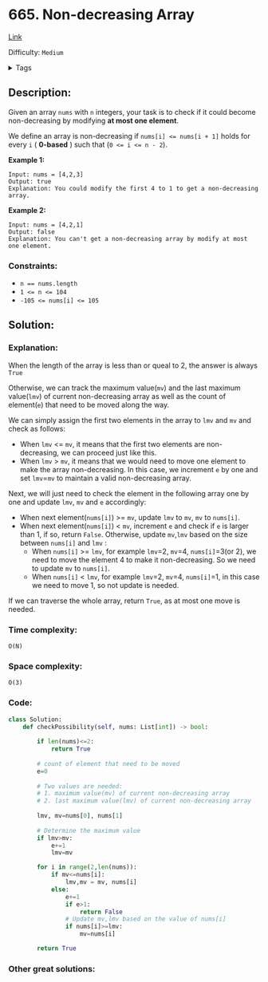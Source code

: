 # 665. Non-decreasing Array
[Link](https://leetcode.com/problems/non-decreasing-array/)

Difficulty: `Medium`

<details>
<summary> Tags</summary>

`Array`
</details>

## Description:  
Given an array `nums` with `n` integers, your task is to check if it could
become non-decreasing by modifying **at most one element**.

We define an array is non-decreasing if `nums[i] <= nums[i + 1]` holds for
every `i` ( **0-based** ) such that (`0 <= i <= n - 2`).



**Example 1:**

    
    
    Input: nums = [4,2,3]
    Output: true
    Explanation: You could modify the first 4 to 1 to get a non-decreasing array.
    

**Example 2:**

    
    
    Input: nums = [4,2,1]
    Output: false
    Explanation: You can't get a non-decreasing array by modify at most one element.
    



### Constraints:

  * `n == nums.length`
  * `1 <= n <= 104`
  * `-105 <= nums[i] <= 105`



## Solution:  


### Explanation:

When the length of the array is less than or queal to 2, the answer is always `True`

Otherwise, we can track the maximum value(`mv`) and the last maximum value(`lmv`) of current non-decreasing array 
as well as the count of element(`e`) that need to be moved along the way.

We can simply assign the first two elements in the array to `lmv` and `mv` and check as follows:

- When `lmv` <= `mv`, it means that the first two elements are non-decreasing, we can proceed just like this.
- When `lmv` > `mv`, it means that we would need to move one element to make the array non-decreasing.
In this case, we increment `e` by one and set `lmv`=`mv` to maintain a valid non-decreasing array.

Next, we will just need to check the element in the following array one by one and update `lmv`, `mv` and `e` accordingly:
- When next element(`nums[i]`) >= `mv`, update `lmv` to `mv`, `mv` to `nums[i]`.
- When next element(`nums[i]`) < `mv`, increment `e` and check if `e` is larger than 1, if so, return `False`.
Otherwise, update `mv`,`lmv` based on the size between `nums[i]` and `lmv` :
  - When `nums[i]` >= `lmv`, for example `lmv`=2, `mv`=4, `nums[i]`=3(or 2), we need to move the element 4 to make it non-decreasing.
  So we need to update `mv` to `nums[i]`.
  - When `nums[i]` < `lmv`, for example `lmv`=2, `mv`=4, `nums[i]`=1, in this case we need to move 1, so not update is needed.

If we can traverse the whole array, return `True`, as at most one move is needed.


### Time complexity:
`O(N)`  
### Space complexity:
`O(3)`

### Code:  
```python
class Solution:
    def checkPossibility(self, nums: List[int]) -> bool:
        
        if len(nums)<=2:
            return True
        
        # count of element that need to be moved
        e=0
        
        # Two values are needed:
        # 1. maximum value(mv) of current non-decreasing array
        # 2. last maximum value(lmv) of current non-decreasing array
        
        lmv, mv=nums[0], nums[1]
        
        # Determine the maximum value
        if lmv>mv:
            e+=1
            lmv=mv

        for i in range(2,len(nums)):
            if mv<=nums[i]:
                lmv,mv = mv, nums[i]
            else:
                e+=1
                if e>1:
                    return False
                # Update mv,lmv based on the value of nums[i]
                if nums[i]>=lmv:
                    mv=nums[i]

        return True
```


### Other great solutions:

